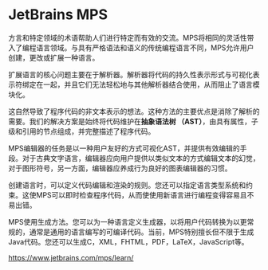 # JetBrains MPS











方言和特定领域的术语帮助人们进行特定而有效的交流。MPS将相同的灵活性带入了编程语言领域。与具有严格语法和语义的传统编程语言不同，MPS允许用户创建，更改或扩展一种语言。

扩展语言的核心问题主要在于解析器。解析器将代码的持久性表示形式与可视化表示符绑定在一起，并且它们无法轻松地与其他解析器结合使用，从而阻止了语言模块化。

这自然导致了程序代码的非文本表示的想法。这种方法的主要优点是消除了解析的需要。我们的解决方案是始终将代码维护在**抽象语法树 （AST）**，由具有属性，子级和引用的节点组成，并完整描述了程序代码。

MPS编辑器的任务是以一种用户友好的方式可视化AST，并提供有效编辑的手段。对于古典文字语言，编辑器应向用户提供以类似文本的方式编辑文本的幻觉，对于图形符号，另一方面，编辑器应养成行为良好的图表编辑器的习惯。

创建语言时，可以定义代码编辑和渲染的规则。您还可以指定语言类型系统和约束。这使MPS可以即时检查程序代码，从而使使用新语言进行编程变得容易且不易出错。

MPS使用生成方法。您可以为一种语言定义生成器，以将用户代码转换为以更常规的，通常是通用的语言编写的可编译代码。当前，MPS特别擅长但不限于生成Java代码。您还可以生成C，XML，FHTML，PDF，LaTeX，JavaScript等。

https://www.jetbrains.com/mps/learn/
